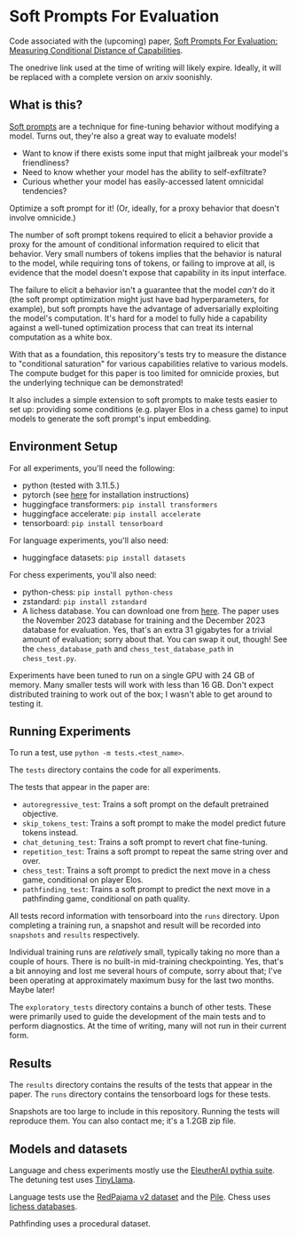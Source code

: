 # Soft Prompts For Evaluation

Code associated with the (upcoming) paper, [Soft Prompts For Evaluation: Measuring Conditional Distance of Capabilities](https://1drv.ms/b/s!AkbNRQZiRerJ60FS9KJ1qqIo9qyC?e=2AqBeH).

The onedrive link used at the time of writing will likely expire. Ideally, it will be replaced with a complete version on arxiv soonishly.

## What is this?

[Soft prompts](https://arxiv.org/abs/2104.08691) are a technique for fine-tuning behavior without modifying a model.
Turns out, they're also a great way to evaluate models!
 - Want to know if there exists some input that might jailbreak your model's friendliness? 
 - Need to know whether your model has the ability to self-exfiltrate?
 - Curious whether your model has easily-accessed latent omnicidal tendencies? 

Optimize a soft prompt for it! (Or, ideally, for a proxy behavior that doesn't involve omnicide.)

The number of soft prompt tokens required to elicit a behavior provide a proxy for
the amount of conditional information required to elicit that behavior. Very small numbers of tokens
implies that the behavior is natural to the model, while requiring tons of tokens, or failing to improve at all,
is evidence that the model doesn't expose that capability in its input interface.

The failure to elicit a behavior isn't a guarantee that the model *can't* do it (the soft prompt optimization might
just have bad hyperparameters, for example), but soft prompts have the advantage of adversarially exploiting
the model's computation. It's hard for a model to fully hide a capability
against a well-tuned optimization process that can treat its internal computation as a white box.

With that as a foundation, this repository's tests try to measure the distance to "conditional saturation" for various capabilities
relative to various models. The compute budget for this paper is too limited for omnicide proxies,
but the underlying technique can be demonstrated!

It also includes a simple extension to soft prompts to make tests easier to set up:
providing some conditions (e.g. player Elos in a chess game) to input models to generate the soft prompt's
input embedding.

## Environment Setup

For all experiments, you'll need the following:

- python (tested with 3.11.5.)
- pytorch (see [here](https://pytorch.org/get-started/locally/) for installation instructions)
- huggingface transformers: `pip install transformers`
- huggingface accelerate: `pip install accelerate`
- tensorboard: `pip install tensorboard`

For language experiments, you'll also need:

- huggingface datasets: `pip install datasets`

For chess experiments, you'll also need:

- python-chess: `pip install python-chess`
- zstandard: `pip install zstandard`
- A lichess database. You can download one from [here](https://database.lichess.org/).
The paper uses the November 2023 database for training and the December 2023 database
for evaluation. Yes, that's an extra 31 gigabytes for a trivial amount of evaluation;
sorry about that. You can swap it out, though! See the `chess_database_path` and
`chess_test_database_path` in `chess_test.py`.

Experiments have been tuned to run on a single GPU with 24 GB of memory.
Many smaller tests will work with less than 16 GB.
Don't expect distributed training to work out of the box; I wasn't able to
get around to testing it.

## Running Experiments

To run a test, use `python -m tests.<test_name>`.

The `tests` directory contains the code for all experiments. 

The tests that appear in the paper are:

- `autoregressive_test`: Trains a soft prompt on the default pretrained objective.
- `skip_tokens_test`: Trains a soft prompt to make the model predict future tokens instead.
- `chat_detuning_test`: Trains a soft prompt to revert chat fine-tuning.
- `repetition_test`: Trains a soft prompt to repeat the same string over and over.
- `chess_test`: Trains a soft prompt to predict the next move in a chess game, conditional on player Elos.
- `pathfinding_test`: Trains a soft prompt to predict the next move in a pathfinding game, conditional on path quality.

All tests record information with tensorboard into the `runs` directory.
Upon completing a training run, a snapshot and result will be recorded
into `snapshots` and `results` respectively.

Individual training runs are *relatively* small, typically taking no more than a couple of hours.
There is no built-in mid-training checkpointing. Yes, that's a bit annoying and 
lost me several hours of compute, sorry about that; I've been operating at approximately 
maximum busy for the last two months. Maybe later!

The `exploratory_tests` directory contains a bunch of other tests.
These were primarily used to guide the development of the main tests and to perform diagnostics.
At the time of writing, many will not run in their current form.

## Results

The `results` directory contains the results of the tests that appear in the paper.
The `runs` directory contains the tensorboard logs for these tests.

Snapshots are too large to include in this repository. Running the tests will reproduce them.
You can also contact me; it's a 1.2GB zip file.

## Models and datasets

Language and chess experiments mostly use the [EleutherAI pythia suite](https://github.com/EleutherAI/pythia).
The detuning test uses [TinyLlama](https://github.com/jzhang38/TinyLlama).

Language tests use the [RedPajama v2 dataset](https://github.com/togethercomputer/RedPajama-Data) and the [Pile](https://arxiv.org/abs/2101.00027).
Chess uses [lichess databases](https://database.lichess.org/).

Pathfinding uses a procedural dataset.